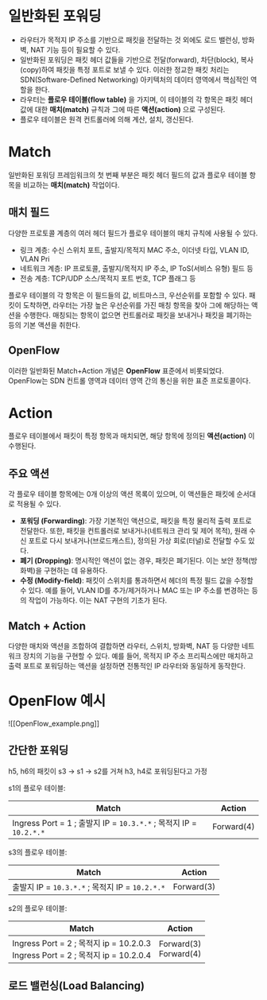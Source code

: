 # 일반화된 포워딩
- 라우터가 목적지 IP 주소를 기반으로 패킷을 전달하는 것 외에도 로드 밸런싱, 방화벽, NAT 기능 등이 필요할 수 있다.
- 일반화된 포워딩은 패킷 헤더 값들을 기반으로 전달(forward), 차단(block), 복사(copy)하여 패킷을 특정 포트로 보낼 수 있다. 이러한 정교한 패킷 처리는 SDN(Software-Defined Networking) 아키텍처의 데이터 영역에서 핵심적인 역할을 한다.
- 라우터는 **플로우 테이블(flow table)** 을 가지며, 이 테이블의 각 항목은 패킷 헤더 값에 대한 **매치(match)** 규칙과 그에 따른 **액션(action)** 으로 구성된다.
- 플로우 테이블은 원격 컨트롤러에 의해 계산, 설치, 갱신된다.
# Match
일반화된 포워딩 프레임워크의 첫 번째 부분은 패킷 헤더 필드의 값과 플로우 테이블 항목을 비교하는 **매치(match)** 작업이다.
## 매치 필드
다양한 프로토콜 계층의 여러 헤더 필드가 플로우 테이블의 매치 규칙에 사용될 수 있다.
- 링크 계층: 수신 스위치 포트, 출발지/목적지 MAC 주소, 이더넷 타입, VLAN ID, VLAN Pri
- 네트워크 계층: IP 프로토콜, 출발지/목적지 IP 주소, IP ToS(서비스 유형) 필드 등
- 전송 계층: TCP/UDP 소스/목적지 포트 번호, TCP 플래그 등
    
플로우 테이블의 각 항목은 이 필드들의 값, 비트마스크, 우선순위를 포함할 수 있다. 
패킷이 도착하면, 라우터는 가장 높은 우선순위를 가진 매칭 항목을 찾아 그에 해당하는 액션을 수행한다. 매칭되는 항목이 없으면 컨트롤러로 패킷을 보내거나 패킷을 폐기하는 등의 기본 액션을 취한다.
## OpenFlow
이러한 일반화된 Match+Action 개념은 **OpenFlow** 표준에서 비롯되었다. OpenFlow는 SDN 컨트롤 영역과 데이터 영역 간의 통신을 위한 표준 프로토콜이다.

# Action
플로우 테이블에서 패킷이 특정 항목과 매치되면, 해당 항목에 정의된 **액션(action)** 이 수행된다.
## 주요 액션
각 플로우 테이블 항목에는 0개 이상의 액션 목록이 있으며, 이 액션들은 패킷에 순서대로 적용될 수 있다.
- **포워딩 (Forwarding)**: 가장 기본적인 액션으로, 패킷을 특정 물리적 출력 포트로 전달한다. 또한, 패킷을 컨트롤러로 보내거나(네트워크 관리 및 제어 목적), 원래 수신 포트로 다시 보내거나(브로드캐스트), 정의된 가상 회로(터널)로 전달할 수도 있다.
- **폐기 (Dropping)**: 명시적인 액션이 없는 경우, 패킷은 폐기된다. 이는 보안 정책(방화벽)을 구현하는 데 유용하다.
- **수정 (Modify-field)**: 패킷이 스위치를 통과하면서 헤더의 특정 필드 값을 수정할 수 있다. 예를 들어, VLAN ID를 추가/제거하거나 MAC 또는 IP 주소를 변경하는 등의 작업이 가능하다. 이는 NAT 구현의 기초가 된다.
## Match + Action
다양한 매치와 액션을 조합하여 결합하면 라우터, 스위치, 방화벽, NAT 등 다양한 네트워크 장치의 기능을 구현할 수 있다.
예를 들어, 목적지 IP 주소 프리픽스에만 매치하고 출력 포트로 포워딩하는 액션을 설정하면 전통적인 IP 라우터와 동일하게 동작한다.

# OpenFlow 예시
![[OpenFlow_example.png]]
## 간단한 포워딩
h5, h6의 패킷이 s3 -> s1 -> s2를 거쳐 h3, h4로 포워딩된다고 가정

s1의 플로우 테이블:

| Match                                                        | Action     |
| ------------------------------------------------------------ | ---------- |
| Ingress Port = 1 ; 출발지 IP = `10.3.*.*` ; 목적지 IP = `10.2.*.*` | Forward(4) |

s3의 플로우 테이블:

| Match                                     | Action     |
| ----------------------------------------- | ---------- |
| 출발지 IP = `10.3.*.*` ; 목적지 IP = `10.2.*.*` | Forward(3) |

s2의 플로우 테이블:

| Match                                                                        | Action                   |
| ---------------------------------------------------------------------------- | ------------------------ |
| Ingress Port = 2 ; 목적지 ip = 10.2.0.3<br>Ingress Port = 2 ; 목적지 ip = 10.2.0.4 | Forward(3)<br>Forward(4) |
## 로드 밸런싱(Load Balancing)
